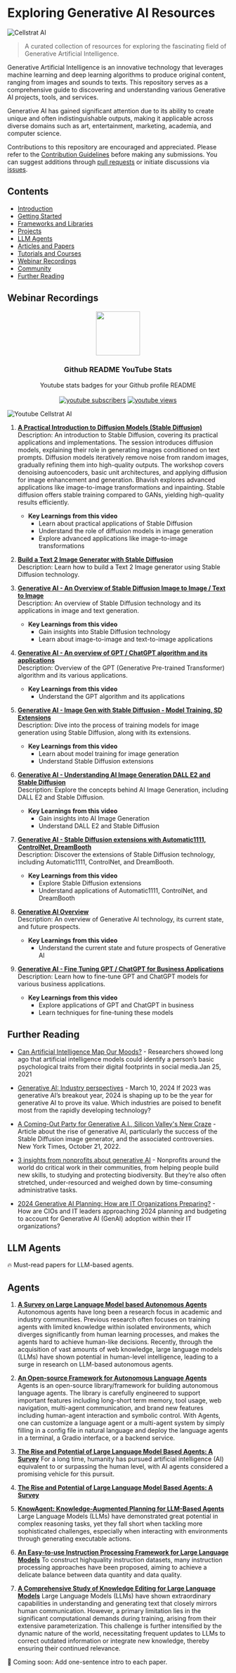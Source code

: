 # Exploring Generative AI Resources
![Cellstrat AI](/images/Celllstrat_Community.png)
> A curated collection of resources for exploring the fascinating field of Generative Artificial Intelligence.

Generative Artificial Intelligence is an innovative technology that leverages machine learning and deep learning algorithms to produce original content, ranging from images and sounds to texts. This repository serves as a comprehensive guide to discovering and understanding various Generative AI projects, tools, and services.

Generative AI has gained significant attention due to its ability to create unique and often indistinguishable outputs, making it applicable across diverse domains such as art, entertainment, marketing, academia, and computer science.

Contributions to this repository are encouraged and appreciated. Please refer to the [Contribution Guidelines](CONTRIBUTING.md) before making any submissions. You can suggest additions through [pull requests](https://github.com/CellStratAI/exploring-generative-ai-resources/pulls) or initiate discussions via [issues](https://github.com/CellStratAI/exploring-generative-ai-resources/issues).

## Contents

- [Introduction](#introduction)
- [Getting Started](#getting-started)
- [Frameworks and Libraries](#frameworks-and-libraries)
- [Projects](#projects)
- [LLM Agents](#llm-agents)
- [Articles and Papers](#articles-and-papers)
- [Tutorials and Courses](#tutorials-and-courses)
- [Webinar Recordings](#video-tutorials-and-courses)
- [Community](#community)
- [Further Reading](#further-reading)

## Webinar Recordings

<p align="center">
  <img src="https://i.imgur.com/0QRyKo9.png" width="100px"/>
  <h3 align="center">Github README YouTube Stats</h3>

  <p align="center">
    Youtube stats badges for your Github profile README
    <br />
    <br />
    <a href="https://www.youtube.com/@cellstrat1056">
      <img alt="youtube subscribers" title="Subscribe to my YouTube channel" src="https://freshidea.com/jonah/youtube-api/subscribers-badge.php?label=Subscribers&style=for-the-badge&color=red&labelColor=ce4630"/></a> 
    <a href="https://www.youtube.com/@cellstrat1056">
      <img alt="youtube views" title="YouTube views" src="https://freshidea.com/jonah/youtube-api/view-count-badge.php?label=View+Count&style=for-the-badge&color=blue&labelColor=0b689d"/></a>
</p>


![Youtube  Cellstrat AI](/images/youtube_thumbnail.png)

1. **[A Practical Introduction to Diffusion Models (Stable Diffusion)](https://www.youtube.com/watch?v=0mwgOD0RO-c&list=PLe98utiPuz-83wIzgtZUhp3ZaSM99hWpC&index=1&pp=iAQB)**  
   Description: An introduction to Stable Diffusion, covering its practical applications and implementations. The session introduces diffusion models, explaining their role in generating images conditioned on text prompts. Diffusion models iteratively remove noise from random images, gradually refining them into high-quality outputs. The workshop covers denoising autoencoders, basic unit architectures, and applying diffusion for image enhancement and generation. Bhavish explores advanced applications like image-to-image transformations and inpainting. Stable diffusion offers stable training compared to GANs, yielding high-quality results efficiently. 
   - **Key Learnings from this video** 
     - Learn about practical applications of Stable Diffusion
     - Understand the role of diffusion models in image generation
     - Explore advanced applications like image-to-image transformations

2. **[Build a Text 2 Image Generator with Stable Diffusion](https://www.youtube.com/watch?v=t1DxlR3oVxE&list=PLe98utiPuz-83wIzgtZUhp3ZaSM99hWpC&index=2&pp=iAQB)**  
   Description: Learn how to build a Text 2 Image generator using Stable Diffusion technology.

3. **[Generative AI - An Overview of Stable Diffusion Image to Image / Text to Image](https://www.youtube.com/watch?v=ngsoo4wQcZQ&list=PLe98utiPuz-83wIzgtZUhp3ZaSM99hWpC&index=3&pp=iAQB)**  
   Description: An overview of Stable Diffusion technology and its applications in image and text generation.
   - **Key Learnings from this video** 
     - Gain insights into Stable Diffusion technology
     - Learn about image-to-image and text-to-image applications

4. **[Generative AI - An overview of GPT / ChatGPT algorithm and its applications](https://www.youtube.com/watch?v=55vQrq040sU&list=PLe98utiPuz-83wIzgtZUhp3ZaSM99hWpC&index=4&pp=iAQB)**  
   Description: Overview of the GPT (Generative Pre-trained Transformer) algorithm and its various applications.
   - **Key Learnings from this video** 
     - Understand the GPT algorithm and its applications

5. **[Generative AI - Image Gen with Stable Diffusion - Model Training, SD Extensions](https://www.youtube.com/watch?v=t1DxlR3oVxE&list=PLe98utiPuz-83wIzgtZUhp3ZaSM99hWpC&index=2&pp=iAQB)**  
   Description: Dive into the process of training models for image generation using Stable Diffusion, along with its extensions.
   - **Key Learnings from this video**   
     - Learn about model training for image generation
     - Understand Stable Diffusion extensions

6. **[Generative AI - Understanding AI Image Generation DALL E2 and Stable Diffusion](https://www.youtube.com/watch?v=r_KSds3MCkY&list=PLe98utiPuz-83wIzgtZUhp3ZaSM99hWpC&index=6&pp=iAQB)**  
   Description: Explore the concepts behind AI Image Generation, including DALL E2 and Stable Diffusion.
   - **Key Learnings from this video**
     - Gain insights into AI Image Generation
     - Understand DALL E2 and Stable Diffusion

7. **[Generative AI - Stable Diffusion extensions with Automatic1111, ControlNet, DreamBooth](https://www.youtube.com/watch?v=hE40v7M3TwY&list=PLe98utiPuz-83wIzgtZUhp3ZaSM99hWpC&index=7&pp=iAQB)**  
   Description: Discover the extensions of Stable Diffusion technology, including Automatic1111, ControlNet, and DreamBooth.
   - **Key Learnings from this video**
     - Explore Stable Diffusion extensions
     - Understand applications of Automatic1111, ControlNet, and DreamBooth

8. **[Generative AI Overview](https://www.youtube.com/watch?v=XNmBY6osPp8&list=PLe98utiPuz-83wIzgtZUhp3ZaSM99hWpC&index=8&pp=iAQB)**  
   Description: An overview of Generative AI technology, its current state, and future prospects.
   - **Key Learnings from this video**
     - Understand the current state and future prospects of Generative AI

9. **[Generative AI - Fine Tuning GPT / ChatGPT for Business Applications](https://www.youtube.com/watch?v=y4h66u3KLsA&list=PLe98utiPuz-83wIzgtZUhp3ZaSM99hWpC&index=9&pp=iAQB)**  
   Description: Learn how to fine-tune GPT and ChatGPT models for various business applications.
   - **Key Learnings from this video**
     - Explore applications of GPT and ChatGPT in business
     - Learn techniques for fine-tuning these models

## Further Reading

- [Can Artificial Intelligence Map Our Moods?](https://hai.stanford.edu/news/can-artificial-intelligence-map-our-moods) - Researchers showed long ago that artificial intelligence models could identify a person’s basic psychological traits from their digital footprints in social media.Jan 25, 2021
- [Generative AI: Industry perspectives](https://www.mckinsey.com/featured-insights/themes/generative-ai-industry-perspectives) - March 10, 2024 If 2023 was generative AI’s breakout year, 2024 is shaping up to be the year for generative AI to prove its value. Which industries are poised to benefit most from the rapidly developing technology?

- [A Coming-Out Party for Generative A.I., Silicon Valley's New Craze](https://www.nytimes.com/2022/10/21/technology/generative-ai.html) - Article about the rise of generative AI, particularly the success of the Stable Diffusion image generator, and the associated controversies. New York Times, October 21, 2022.
- [3 insights from nonprofits about generative AI](https://blog.google/outreach-initiatives/google-org/google-for-nonprofits-generative-ai-report/) - Nonprofits around the world do critical work in their communities, from helping people build new skills, to studying and protecting biodiversity. But they’re also often stretched, under-resourced and weighed down by time-consuming administrative tasks.

- [2024 Generative AI Planning: How are IT Organizations Preparing?](https://www.gartner.com/peer-community/oneminuteinsights/2024-generative-ai-planning-how-it-organizations-preparing-zxm) - How are CIOs and IT leaders approaching 2024 planning and budgeting to account for Generative AI (GenAI) adoption within their IT organizations?



## LLM Agents
🔥 Must-read papers for LLM-based agents.

## Agents

1. **[A Survey on Large Language Model based Autonomous Agents](https://arxiv.org/pdf/2308.11432.pdf)**  
Autonomous agents have long been a
research focus in academic and industry communities. Previous research often focuses on training
agents with limited knowledge within isolated environments, which diverges significantly from human
learning processes, and makes the agents hard to
achieve human-like decisions. Recently, through
the acquisition of vast amounts of web knowledge,
large language models (LLMs) have shown potential in human-level intelligence, leading to a surge in
research on LLM-based autonomous agents. 


2. **[An Open-source Framework for Autonomous Language Agents](https://github.com/aiwaves-cn/agents)** 
Agents is an open-source library/framework for building autonomous language agents. The library is carefully engineered to support important features including long-short term memory, tool usage, web navigation, multi-agent communication, and brand new features including human-agent interaction and symbolic control. With Agents, one can customize a language agent or a multi-agent system by simply filling in a config file in natural language and deploy the language agents in a terminal, a Gradio interface, or a backend service.

3. **[The Rise and Potential of Large Language Model Based Agents: A Survey](https://github.com/aiwaves-cn/agents)** 
For a long time, humanity has pursued artificial intelligence (AI) equivalent to or
surpassing the human level, with AI agents considered a promising vehicle for
this pursuit.

4. **[The Rise and Potential of Large Language Model Based Agents: A Survey](https://github.com/woooodyy/llm-agent-paper-list)** 

5. **[KnowAgent: Knowledge-Augmented Planning for LLM-Based Agents ](https://arxiv.org/abs/2403.03101)** 
Large Language Models (LLMs) have demonstrated great potential in complex reasoning tasks, yet they fall short when tackling more sophisticated challenges, especially when interacting with environments through generating executable actions. 

6. **[An Easy-to-use Instruction Processing Framework for Large Language Models](https://arxiv.org/pdf/2402.03049.pdf)** 
To construct highquality instruction datasets, many instruction
processing approaches have been proposed,
aiming to achieve a delicate balance between
data quantity and data quality.

7. **[A Comprehensive Study of Knowledge Editing for Large Language Models](https://arxiv.org/pdf/2401.01286.pdf)** 
Large Language Models (LLMs) have shown extraordinary capabilities in understanding and generating text that closely mirrors human communication. However, a primary limitation lies in the significant computational demands during training, arising from their extensive parameterization. This challenge is further intensified by the dynamic nature of the world, necessitating frequent updates to LLMs to correct outdated information or integrate new knowledge, thereby ensuring their continued relevance. 


🏃 Coming soon: Add one-sentence intro to each paper.






